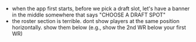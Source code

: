 - when the app first starts, before we pick a draft slot, let's have a banner in the middle somewhere that says "CHOOSE A DRAFT SPOT"
- the roster section is terrible. dont show players at the same position horizontally. show them below (e.g., show the 2nd WR below your first WR)
